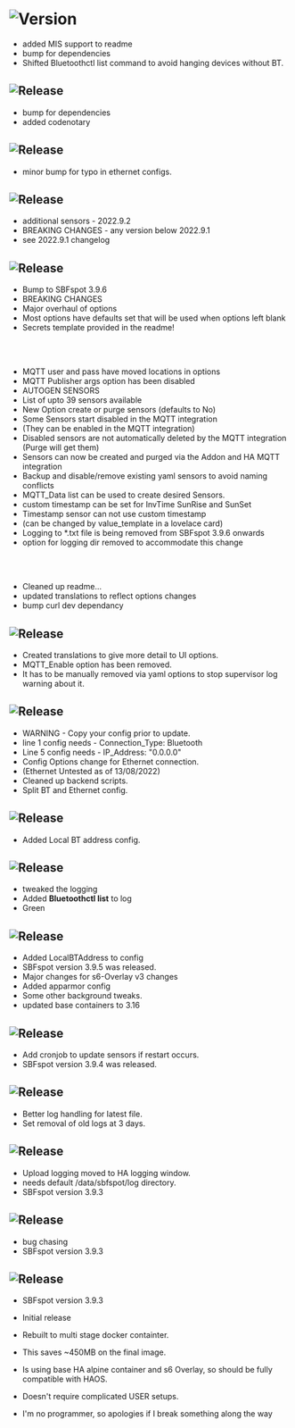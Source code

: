 <!-- https://developers.home-assistant.io/docs/add-ons/presentation#keeping-a-changelog -->

# ![Version](https://img.shields.io/badge/dynamic/yaml?label=Version&query=%24.version&url=https%3A%2F%2Fraw.githubusercontent.com%2Fhabuild%2Fhassio-addons%2Fmain%2Fhaos-sbfspot%2Fconfig.yaml)

- added MIS support to readme
- bump for dependencies
- Shifted Bluetoothctl list command to avoid hanging devices without BT.

## ![Release][release-shield-2022-10-3]

[release-shield-2022-10-3]: https://img.shields.io/badge/version-2022.10.3-blue.svg

- bump for dependencies
- added codenotary

## ![Release][release-shield-2022-10-1]

[release-shield-2022-10-1]: https://img.shields.io/badge/version-2022.10.1-blue.svg

- minor bump for typo in ethernet configs.

## ![Release][release-shield-2022-9-2]

[release-shield-2022-9-2]: https://img.shields.io/badge/version-2022.9.2-blue.svg

- additional sensors - 2022.9.2
- BREAKING CHANGES - any version below 2022.9.1
- see 2022.9.1 changelog

## ![Release][release-shield-2022-9-1]

[release-shield-2022-9-1]: https://img.shields.io/badge/version-2022.9.1-blue.svg

- Bump to SBFspot 3.9.6
- BREAKING CHANGES
- Major overhaul of options
- Most options have defaults set that will be used when options left blank
- Secrets template provided in the readme!

<br></br>

- MQTT user and pass have moved locations in options
- MQTT Publisher args option has been disabled
- AUTOGEN SENSORS
- List of upto 39 sensors available
- New Option create or purge sensors (defaults to No)
- Some Sensors start disabled in the MQTT integration
- (They can be enabled in the MQTT integration)
- Disabled sensors are not automatically deleted by the MQTT integration (Purge will get them)
- Sensors can now be created and purged via the Addon and HA MQTT integration
- Backup and disable/remove existing yaml sensors to avoid naming conflicts
- MQTT_Data list can be used to create desired Sensors.
- custom timestamp can be set for InvTime SunRise and SunSet
- Timestamp sensor can not use custom timestamp
- (can be changed by value_template in a lovelace card)
- Logging to \*.txt file is being removed from SBFspot 3.9.6 onwards
- option for logging dir removed to accommodate this change

<br></br>

- Cleaned up readme...
- updated translations to reflect options changes
- bump curl dev dependancy

## ![Release][release-shield-2022-8-4]

[release-shield-2022-8-4]: https://img.shields.io/badge/version-2022.8.4-blue.svg

- Created translations to give more detail to UI options.
- MQTT_Enable option has been removed.
- It has to be manually removed via yaml options to stop supervisor log warning about it.

## ![Release][release-shield-2022-8-3]

[release-shield-2022-8-3]: https://img.shields.io/badge/version-2022.8.3-blue.svg

- WARNING - Copy your config prior to update.
- line 1 config needs - Connection_Type: Bluetooth
- Line 5 config needs - IP_Address: "0.0.0.0"
- Config Options change for Ethernet connection.
- (Ethernet Untested as of 13/08/2022)
- Cleaned up backend scripts.
- Split BT and Ethernet config.

## ![Release][release-shield-2022-8-2]

[release-shield-2022-8-2]: https://img.shields.io/badge/version-2022.8.2-blue.svg

- Added Local BT address config.

## ![Release][release-shield-2022-8-1]

[release-shield-2022-8-1]: https://img.shields.io/badge/version-2022.8.1-blue.svg

- tweaked the logging
- Added **Bluetoothctl list** to log
- Green

## ![Release][release-shield-2022-7-5]

[release-shield-2022-7-5]: https://img.shields.io/badge/version-2022.7.5-blue.svg

- Added LocalBTAddress to config
- SBFspot version 3.9.5 was released.
- Major changes for s6-Overlay v3 changes
- Added apparmor config
- Some other background tweaks.
- updated base containers to 3.16

## ![Release][release-shield-2022-3-5]

[release-shield-2022-3-5]: https://img.shields.io/badge/version-2022.3.5-blue.svg

- Add cronjob to update sensors if restart occurs.
- SBFspot version 3.9.4 was released.

## ![Release][release-shield-2022-3-4]

[release-shield-2022-3-4]: https://img.shields.io/badge/version-2022.3.4-blue.svg

- Better log handling for latest file.
- Set removal of old logs at 3 days.

## ![Release][release-shield-2022-3-3]

[release-shield-2022-3-3]: https://img.shields.io/badge/version-2022.3.3-blue.svg

- Upload logging moved to HA logging window.
- needs default /data/sbfspot/log directory.
- SBFspot version 3.9.3

## ![Release][release-shield-2022-3-2]

[release-shield-2022-3-2]: https://img.shields.io/badge/version-2022.3.2-blue.svg

- bug chasing
- SBFspot version 3.9.3

## ![Release][release-shield]

[release-shield]: https://img.shields.io/badge/version-2022.3.1-blue.svg

- SBFspot version 3.9.3
- Initial release
- Rebuilt to multi stage docker containter.
- This saves ~450MB on the final image.
- Is using base HA alpine container and s6 Overlay, so should be fully compatible with HAOS.
- Doesn't require complicated USER setups.

- I'm no programmer, so apologies if I break something along the way
